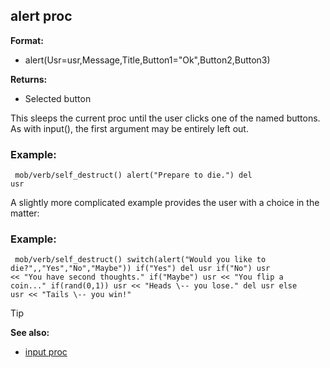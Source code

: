 ## alert proc

**Format:**
+   alert(Usr=usr,Message,Title,Button1="Ok",Button2,Button3)
<!-- -->
**Returns:**
+   Selected button


This sleeps the current proc until the user clicks one of the
named buttons. As with input(), the first argument may be entirely left
out.
### Example:

``` dm
 mob/verb/self_destruct() alert("Prepare to die.") del
usr 
```
 

A slightly more complicated example provides the
user with a choice in the matter:
### Example:

``` dm
 mob/verb/self_destruct() switch(alert("Would you like to
die?",,"Yes","No","Maybe")) if("Yes") del usr if("No") usr
<< "You have second thoughts." if("Maybe") usr << "You flip a
coin..." if(rand(0,1)) usr << "Heads \-- you lose." del usr else
usr << "Tails \-- you win!" 
```


> [!TIP] 
> **See also:**
> +   [input proc](/ref/proc/input.md) <!-- -->